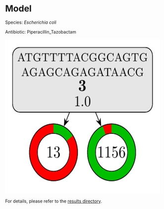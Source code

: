 
# Model

Species: *Escherichia coli*

Antibiotic: Piperacillin_Tazobactam

<img src="./model.png" width=500 height=500 />

For details, please refer to the [results directory](../../../../../results/cart_b/escherichia%20coli/piperacillin_tazobactam/repeat_9/).

